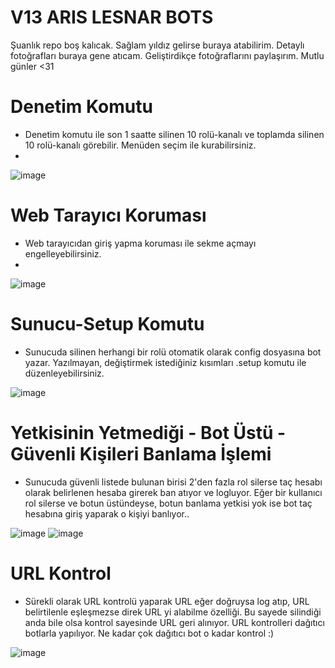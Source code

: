# V13 ARIS LESNAR BOTS

Şuanlık repo boş kalıcak. Sağlam yıldız gelirse buraya atabilirim. Detaylı fotoğrafları buraya gene atıcam. Geliştirdikçe fotoğraflarını paylaşırım. Mutlu günler <31

# Denetim Komutu 
- Denetim komutu ile son 1 saatte silinen 10 rolü-kanalı ve toplamda silinen 10 rolü-kanalı görebilir. Menüden seçim ile kurabilirsiniz.
- 
![image](https://cdn.discordapp.com/attachments/920375852628316212/920644038338695168/unknown.png)
# Web Tarayıcı Koruması 
- Web tarayıcıdan giriş yapma koruması ile sekme açmayı engelleyebilirsiniz.
- 
![image](https://cdn.discordapp.com/attachments/920375852628316213/920644392811892736/unknown.png)
# Sunucu-Setup Komutu 
- Sunucuda silinen herhangi bir rolü otomatik olarak config dosyasına bot yazar. Yazılmayan, değiştirmek istediğiniz kısımları .setup komutu ile düzenleyebilirsiniz.

![image](https://cdn.discordapp.com/attachments/920375852628316212/920644645669699594/unknown.png)

# Yetkisinin Yetmediği - Bot Üstü - Güvenli Kişileri Banlama İşlemi 
- Sunucuda güvenli listede bulunan birisi 2'den fazla rol silerse taç hesabı olarak belirlenen hesaba girerek ban atıyor ve logluyor. Eğer bir kullanıcı rol silerse ve botun üstündeyse, botun banlama yetkisi yok ise bot taç hesabına giriş yaparak o kişiyi banlıyor..

![image](https://cdn.discordapp.com/attachments/846825573044846642/927492254552182794/Tacban.PNG)
![image](https://cdn.discordapp.com/attachments/846825573044846642/927492254074044416/Tacban2.PNG)

# URL Kontrol
- Sürekli olarak URL kontrolü yaparak URL eğer doğruysa log atıp, URL belirtilenle eşleşmezse direk URL yi alabilme özelliği. Bu sayede silindiği anda bile olsa kontrol sayesinde URL geri alınıyor. URL kontrolleri dağıtıcı botlarla yapılıyor. Ne kadar çok dağıtıcı bot o kadar kontrol :)

![image](https://cdn.discordapp.com/attachments/846825573044846642/927492254317289493/urlkontrol.PNG)

